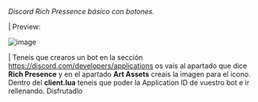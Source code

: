 _Discord Rich Pressence básico con botones._



| Preview:




![image]([https://user-images.githubusercontent.com/66139977/223555284-d14101ae-5f18-448c-ab69-3dbc8c8ecd6c.png](https://i.imgur.com/DURDJSb.png))


| Teneis que crearos un bot en la sección https://discord.com/developers/applications os vais al apartado que dice **Rich Presence** y en el apartado **Art Assets** creais la imagen para el icono. Dentro del **client.lua** teneis que poder la Application ID de vuestro bot e ir rellenando. Disfrutadlo
